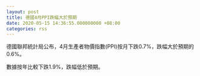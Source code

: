 ```yaml
---
layout: post
title: 德國4月PPI跌幅大於預期
date: 2020-05-15 14:36:55.000000000 +08:00
categories: rss
---
```


德國聯邦統計局公布，4月生產者物價指數(PPI)按月下跌0.7%，跌幅大於預期的0.6%。

數據按年比較下跌1.9%，跌幅低於預期。
